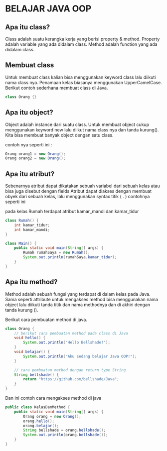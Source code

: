# BELAJAR JAVA OOP

## Apa itu class?

Class adalah suatu kerangka kerja yang berisi property & method. Property adalah variable yang ada didalam class.
Method adalah function yang ada didalam class.

## Membuat class

Untuk membuat class kalian bisa menggunakan keyword class lalu diikuti nama class nya.
Penamaan kelas biasanya menggunakan UpperCamelCase. Berikut contoh sederhana membuat class di Java.

```java
class Orang {}
```

## Apa itu object?

Object adalah instance dari suatu class. Untuk membuat object cukup 
menggunakan keyword new lalu diikut nama class nya dan tanda kurung().
Kita bisa membuat banyak object dengan satu class.

contoh nya seperti ini :
```java
Orang orang1 = new Orang();
Orang orang2 = new Orang();
```

## Apa itu atribut?
Sebenarnya atribut dapat dikatakan sebuah variabel dari sebuah kelas atau bisa juga disebut dengan fields
Atribut dapat diakses dengan membuat obyek dari sebuah kelas, lalu menggunakan syntax titik ( . )
contohnya seperti ini

pada kelas Rumah terdapat atribut kamar_mandi dan kamar_tidur
```java
class Rumah() {
    int kamar_tidur;
    int kamar_mandi;
}

class Main() {
    public static void main(String[] args) {
        Rumah rumahSaya = new Rumah();
        System.out.println(rumahSaya.kamar_tidur);
    }
}
```

## Apa itu method?
Method adalah sebuah fungsi yang terdapat di dalam kelas pada Java. Sama seperti attribute 
untuk mengakses method bisa menggunakan nama object lalu diikuti tanda titik dan nama 
methodnya dan di akhiri dengan tanda kurung ().

Berikut cara pembuatan method di java.
```java
class Orang {
    // berikut cara pembuatan method pada class di Java
    void hello() {
        System.out.println("Hello Bellshade!");
    }
    void belajar() {
        System.out.println("Aku sedang belajar Java OOP!");
    }

    // cara pembuatan method dengan return type String
    String bellshade() {
        return "https://github.com/bellshade/Java";
    }
}
```
Dan ini contoh cara mengakses method di java
```java
public class KelasDanMethod {
    public static void main(String[] args) {
        Orang orang = new Orang();
        orang.hello();
        orang.belajar();
        String bellshade = orang.bellshade();
        System.out.println(orang.bellshade());
    }
}

```